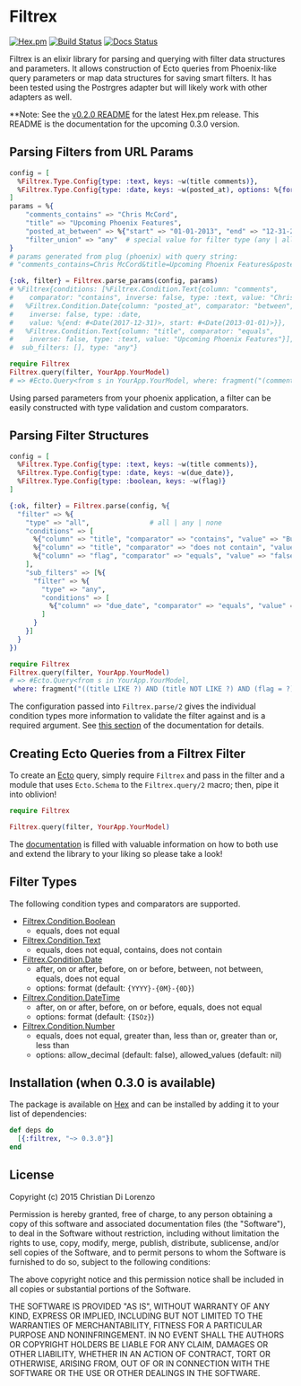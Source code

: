 # Filtrex

[![Hex.pm](https://img.shields.io/hexpm/v/filtrex.svg)](https://hex.pm/packages/filtrex)
[![Build Status](https://travis-ci.org/rcdilorenzo/filtrex.svg?branch=master)](https://travis-ci.org/rcdilorenzo/filtrex)
[![Docs Status](http://inch-ci.org/github/rcdilorenzo/filtrex.svg?branch=master)](http://inch-ci.org/github/rcdilorenzo/filtrex)

Filtrex is an elixir library for parsing and querying with filter data structures and parameters. It allows construction of Ecto queries from Phoenix-like query parameters or map data structures for saving smart filters. It has been tested using the Postrgres adapter but will likely work with other adapters as well.

**Note: See the [v0.2.0 README](https://github.com/rcdilorenzo/filtrex/blob/65c51d8f0d4a8f79504f7a88bd4357db45a5c42c/README.md) for the latest Hex.pm release. This README is the documentation for the upcoming 0.3.0 version.


## Parsing Filters from URL Params

```elixir
config = [
  %Filtrex.Type.Config{type: :text, keys: ~w(title comments)},
  %Filtrex.Type.Config{type: :date, keys: ~w(posted_at), options: %{format: "{0M}-{0D}-{YYYY}"}}
]
params = %{
    "comments_contains" => "Chris McCord",
    "title" => "Upcoming Phoenix Features",
    "posted_at_between" => %{"start" => "01-01-2013", "end" => "12-31-2017"},
    "filter_union" => "any"  # special value for filter type (any | all | none)
}
# params generated from plug (phoenix) with query string:
# "comments_contains=Chris McCord&title=Upcoming Phoenix Features&posted_at_between[start]=2013-01-01&posted_at_between[end]=2017-12-31&filter_union=any"

{:ok, filter} = Filtrex.parse_params(config, params)
# %Filtrex{conditions: [%Filtrex.Condition.Text{column: "comments",
#    comparator: "contains", inverse: false, type: :text, value: "Chris McCord"},
#   %Filtrex.Condition.Date{column: "posted_at", comparator: "between",
#    inverse: false, type: :date,
#    value: %{end: #<Date(2017-12-31)>, start: #<Date(2013-01-01)>}},
#   %Filtrex.Condition.Text{column: "title", comparator: "equals",
#    inverse: false, type: :text, value: "Upcoming Phoenix Features"}],
#  sub_filters: [], type: "any"}

require Filtrex
Filtrex.query(filter, YourApp.YourModel)
# => #Ecto.Query<from s in YourApp.YourModel, where: fragment("(comments LIKE ?) AND ((posted_at >= ?) AND (posted_at <= ?)) AND (title = ?)", "%Chris McCord%", "2013-01-01", "2017-12-31", "Upcoming Phoenix Features")>
```

Using parsed parameters from your phoenix application, a filter can be easily constructed with type validation and custom comparators.


## Parsing Filter Structures

```elixir
config = [
  %Filtrex.Type.Config{type: :text, keys: ~w(title comments)},
  %Filtrex.Type.Config{type: :date, keys: ~w(due_date)},
  %Filtrex.Type.Config{type: :boolean, keys: ~w(flag)}
]

{:ok, filter} = Filtrex.parse(config, %{
  "filter" => %{
    "type" => "all",               # all | any | none
    "conditions" => [
      %{"column" => "title", "comparator" => "contains", "value" => "Buy", "type" => "text"},
      %{"column" => "title", "comparator" => "does not contain", "value" => "Milk", "type" => "text"},
      %{"column" => "flag", "comparator" => "equals", "value" => "false", "type" => "boolean"}
    ],
    "sub_filters" => [%{
      "filter" => %{
        "type" => "any",
        "conditions" => [
          %{"column" => "due_date", "comparator" => "equals", "value" => "2016-03-26", "type" => "date"}
        ]
      }
    }]
  }
})

require Filtrex
Filtrex.query(filter, YourApp.YourModel)
# => #Ecto.Query<from s in YourApp.YourModel,
 where: fragment("((title LIKE ?) AND (title NOT LIKE ?) AND (flag = ?)) AND ((due_date = ?))", "%Buy%", "%Milk%", false, "2016-03-26")>

```


The configuration passed into `Filtrex.parse/2` gives the individual condition types more information to validate the filter against and is a required argument. See [this section](http://rcdilorenzo.github.io/filtrex/Filtrex.html) of the documentation for details.

## Creating Ecto Queries from a Filtrex Filter

To create an [Ecto](https://github.com/elixir-lang/ecto) query, simply require `Filtrex` and pass in the filter and a module that uses `Ecto.Schema` to the `Filtrex.query/2` macro; then, pipe it into oblivion!

```elixir
require Filtrex

Filtrex.query(filter, YourApp.YourModel)
```

The [documentation](http://rcdilorenzo.github.io/filtrex) is filled with valuable information on how to both use and extend the library to your liking so please take a look!

## Filter Types

The following condition types and comparators are supported.

* [Filtrex.Condition.Boolean](http://rcdilorenzo.github.io/filtrex/Filtrex.Condition.Boolean.html)
    * equals, does not equal
* [Filtrex.Condition.Text](http://rcdilorenzo.github.io/filtrex/Filtrex.Condition.Text.html)
    * equals, does not equal, contains, does not contain
* [Filtrex.Condition.Date](http://rcdilorenzo.github.io/filtrex/Filtrex.Condition.Date.html)
    * after, on or after, before, on or before, between, not between, equals, does not equal
    * options: format (default: `{YYYY}-{0M}-{0D}`)
* [Filtrex.Condition.DateTime](http://rcdilorenzo.github.io/filtrex/Filtrex.Condition.DateTime.html)
    * after, on or after, before, on or before, equals, does not equal
    * options: format (default: `{ISOz}`)
* [Filtrex.Condition.Number](http://rcdilorenzo.github.io/filtrex/Filtrex.Condition.Number.html)
    * equals, does not equal, greater than, less than or, greater than or, less than
    * options: allow_decimal (default: false), allowed_values (default: nil)

## Installation (when 0.3.0 is available)

The package is available on [Hex](https://hex.pm) and can be installed by adding it to your list of dependencies:

```elixir
def deps do
  [{:filtrex, "~> 0.3.0"}]
end
```


## License

Copyright (c) 2015 Christian Di Lorenzo

Permission is hereby granted, free of charge, to any person obtaining a copy of this software and associated documentation files (the "Software"), to deal in the Software without restriction, including without limitation the rights to use, copy, modify, merge, publish, distribute, sublicense, and/or sell copies of the Software, and to permit persons to whom the Software is furnished to do so, subject to the following conditions:

The above copyright notice and this permission notice shall be included in all copies or substantial portions of the Software.

THE SOFTWARE IS PROVIDED "AS IS", WITHOUT WARRANTY OF ANY KIND, EXPRESS OR IMPLIED, INCLUDING BUT NOT LIMITED TO THE WARRANTIES OF MERCHANTABILITY, FITNESS FOR A PARTICULAR PURPOSE AND NONINFRINGEMENT. IN NO EVENT SHALL THE AUTHORS OR COPYRIGHT HOLDERS BE LIABLE FOR ANY CLAIM, DAMAGES OR OTHER LIABILITY, WHETHER IN AN ACTION OF CONTRACT, TORT OR OTHERWISE, ARISING FROM, OUT OF OR IN CONNECTION WITH THE SOFTWARE OR THE USE OR OTHER DEALINGS IN THE SOFTWARE.
